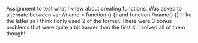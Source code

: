 Assignment to test what I knew about creating functions. Was asked to alternate between var //name = function () {}
and function //name() {} I like the latter so I think I only used 2 of the former. There were 3 bonus problems
that were quite a bit harder than the first 4. I solved all of them though!
